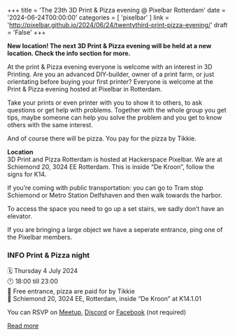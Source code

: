 +++
title = 'The 23th 3D Print & Pizza evening @ Pixelbar Rotterdam'
date = '2024-06-24T00:00:00'
categories = [ 
 'pixelbar' 
] 
link = 'http://pixelbar.github.io/2024/06/24/twentythird-print-pizza-evening/'
draft = 'False'
+++

<p><strong>New location! The next 3D Print &amp; Pizza evening will be held at a new location. Check the info section for more.</strong></p>

<p>At the print &amp; Pizza evening everyone is welcome with an interest in 3D Printing. Are you an advanced DIY-builder, owner of a print farm, or just orientating before buying your first printer? Everyone is welcome at the Print &amp; Pizza evening hosted at Pixelbar in Rotterdam.</p>

<p>Take your prints or even printer with you to show it to others, to ask questions or get help with problems. Together with the whole group you get tips, maybe someone can help you solve the problem and you get to know others with the same interest.</p>

<p>And of course there will be pizza. You pay for the pizza by Tikkie.</p>

<p><strong>Location</strong><br />
3D Print and Pizza Rotterdam is hosted at Hackerspace Pixelbar. We are at Schiemond 20, 3024 EE Rotterdam. This is inside “De Kroon”, follow the signs for K14.</p>

<p>If you’re coming with public transportation: you can go to Tram stop Schiemond or Metro Station Delfshaven and then walk towards the harbor.</p>

<p>To access the space you need to go up a set stairs, we sadly don’t have an elevator.</p>

<p>If you are bringing a large object we have a seperate entrance, ping one of the Pixelbar members.</p>

<h3 id="info-print--pizza-night"><strong>INFO Print &amp; Pizza night</strong><br /></h3>
<p>🗓 Thursday 4 July 2024<br />
🕛 18:00 till 23:00<br />
💸 Free entrance, pizza are paid for by Tikkie<br />
📍 Schiemond 20, 3024 EE, Rotterdam, inside “De Kroon” at K14.1.01<br /></p>

<p>You can RSVP on <a href="https://www.meetup.com/3d-print-pizza/events/301615052/">Meetup</a>, <a href="https://discord.gg/b4Dcx8f">Discord</a> or <a href="https://www.facebook.com/share/g91jKkvkctBduCny/">Facebook</a> (not required)</p>

[Read more](http://pixelbar.github.io/2024/06/24/twentythird-print-pizza-evening/)